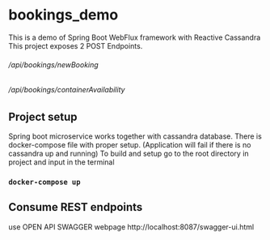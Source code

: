 # bookings_demo
This is a demo of Spring Boot WebFlux framework with Reactive Cassandra
This project exposes 2 POST Endpoints.

###### /api/bookings/newBooking

###### /api/bookings/containerAvailability
## Project setup
Spring boot microservice works together with cassandra database. There is docker-compose file with proper setup. (Application will fail if there is no cassandra up and running)
To build and setup go to the root directory in project and input in the terminal 
### `docker-compose up `
## Consume REST endpoints
use OPEN API SWAGGER webpage http://localhost:8087/swagger-ui.html
